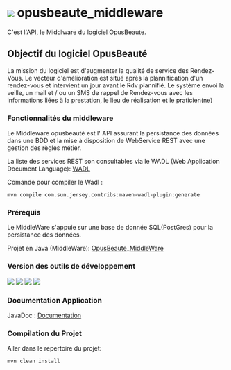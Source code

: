# ![](https://github.com/DobyLov/ob_IHM/blob/master/src/assets/Mini_4Git_OBLogoNoBkg.png) opusbeaute_middleware
C'est l'API, le Middlware du logiciel OpusBeaute.

## Objectif du logiciel OpusBeauté
La mission du logiciel est d'augmenter la qualité de service des Rendez-Vous. Le vecteur d'amélioration est situé après la plannification d'un rendez-vous et intervient un jour avant le Rdv plannifié.
Le système envoi la veille, un mail et / ou un SMS de rappel de Rendez-vous avec les informations liées à la prestation, le lieu de réalisation et le praticien(ne) 
 
### Fonctionnalités du middleware
Le Middleware opusbeauté est l' API assurant la persistance des données dans une BDD et la mise à disposition de WebService REST avec une gestion des règles métier.  
 
La liste des services REST son consultables via le WADL (Web Application Document Language): [WADL](https://github.com/DobyLov/opusbeaute_middleware/blob/master/src/main/doc/application.wadl) 

Comande pour compiler le Wadl :

	mvn compile com.sun.jersey.contribs:maven-wadl-plugin:generate

### Prérequis
Le MiddleWare s'appuie sur une base de donnée SQL(PostGres) pour la persistance des données.

Projet en Java (MiddleWare): [OpusBeaute_MiddleWare](https://github.com/DobyLov/opusbeaute_middleware)

### Version des outils de développement
![](https://img.shields.io/badge/Java%20:-V%208.0-orange.svg) ![](https://img.shields.io/badge/Maven%20:-V%202.4-blue.svg) ![](https://img.shields.io/badge/PostgresSQL%20:-V%209.6-orange.svg) ![](https://img.shields.io/badge/Wildfly%20CLI%20:-V%2013-orange.svg) 

### Documentation Application
JavaDoc : [Documentation](https://github.com/DobyLov/opusbeaute_middleware/blob/master/doc/index.html)


### Compilation du Projet

Aller dans le repertoire du projet:

	mvn clean install


